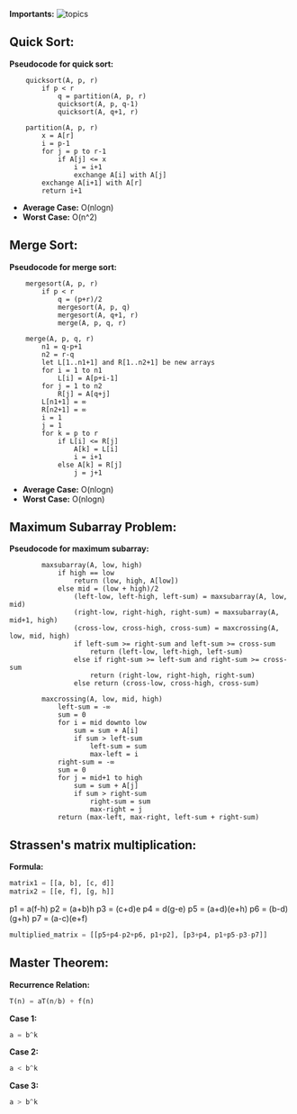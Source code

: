 **Importants:**
![topics](https://cdn.discordapp.com/attachments/915830242692718633/1089522073283596408/image.png)

## Quick Sort:
**Pseudocode for quick sort:**
    
        quicksort(A, p, r)
            if p < r
                q = partition(A, p, r)
                quicksort(A, p, q-1)
                quicksort(A, q+1, r)
    
        partition(A, p, r)
            x = A[r]
            i = p-1
            for j = p to r-1
                if A[j] <= x
                    i = i+1
                    exchange A[i] with A[j]
            exchange A[i+1] with A[r]
            return i+1
* **Average Case:** O(nlogn)
* **Worst Case:** O(n^2)

## Merge Sort:
**Pseudocode for merge sort:**

        mergesort(A, p, r)
            if p < r
                q = (p+r)/2
                mergesort(A, p, q)
                mergesort(A, q+1, r)
                merge(A, p, q, r)
    
        merge(A, p, q, r)
            n1 = q-p+1
            n2 = r-q
            let L[1..n1+1] and R[1..n2+1] be new arrays
            for i = 1 to n1
                L[i] = A[p+i-1]
            for j = 1 to n2
                R[j] = A[q+j]
            L[n1+1] = ∞
            R[n2+1] = ∞
            i = 1
            j = 1
            for k = p to r
                if L[i] <= R[j]
                    A[k] = L[i]
                    i = i+1
                else A[k] = R[j]
                    j = j+1

* **Average Case:** O(nlogn)
* **Worst Case:** O(nlogn)

## Maximum Subarray Problem:
**Pseudocode for maximum subarray:**

            maxsubarray(A, low, high)
                if high == low
                    return (low, high, A[low])
                else mid = (low + high)/2
                    (left-low, left-high, left-sum) = maxsubarray(A, low, mid)
                    (right-low, right-high, right-sum) = maxsubarray(A, mid+1, high)
                    (cross-low, cross-high, cross-sum) = maxcrossing(A, low, mid, high)
                    if left-sum >= right-sum and left-sum >= cross-sum
                        return (left-low, left-high, left-sum)
                    else if right-sum >= left-sum and right-sum >= cross-sum
                        return (right-low, right-high, right-sum)
                    else return (cross-low, cross-high, cross-sum)
        
            maxcrossing(A, low, mid, high)
                left-sum = -∞
                sum = 0
                for i = mid downto low
                    sum = sum + A[i]
                    if sum > left-sum
                        left-sum = sum
                        max-left = i
                right-sum = -∞
                sum = 0
                for j = mid+1 to high
                    sum = sum + A[j]
                    if sum > right-sum
                        right-sum = sum
                        max-right = j
                return (max-left, max-right, left-sum + right-sum)

## Strassen's matrix multiplication:

**Formula:**
```py
matrix1 = [[a, b], [c, d]]
matrix2 = [[e, f], [g, h]]
```
p1 = a(f-h)
p2 = (a+b)h
p3 = (c+d)e
p4 = d(g-e)
p5 = (a+d)(e+h)
p6 = (b-d)(g+h)
p7 = (a-c)(e+f) 

```py
multiplied_matrix = [[p5+p4-p2+p6, p1+p2], [p3+p4, p1+p5-p3-p7]]
```
## Master Theorem:
**Recurrence Relation:**
```py
T(n) = aT(n/b) + f(n)
```
**Case 1:**
```py
a = b^k
```
**Case 2:**
```py
a < b^k
```
**Case 3:**
```py
a > b^k
```
